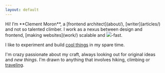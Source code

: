 ```yaml
---
layout: default
---
```


<div class="lead">
  Hi! I’m **Clement Moron**, a [frontend architect](about/), [writer](articles/) and <span class="select-hide">not so</span> talented climber. I work as a nexus between design and frontend, [making websites](work/) scalable and <img src="{{ site.baseurl }}/assets/img/zap.png" class="emoji">-fast.

  I like to experiment and build [cool things](projects/) in my spare time.

  I'm <span class="select-hide">crazy</span> passionate about my craft, always looking out for original ideas and *new things*. I'm drawn to anything that involves hiking, climbing or [traveling](https://vimeo.com/120206922).
</div>
